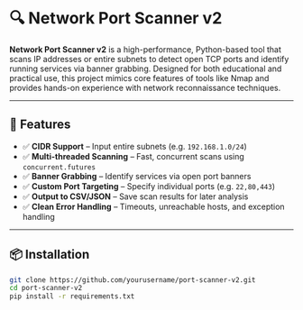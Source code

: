 # 🔍 Network Port Scanner v2

**Network Port Scanner v2** is a high-performance, Python-based tool that scans IP addresses or entire subnets to detect open TCP ports and identify running services via banner grabbing. Designed for both educational and practical use, this project mimics core features of tools like Nmap and provides hands-on experience with network reconnaissance techniques.

---

## 🚀 Features

- ✅ **CIDR Support** – Input entire subnets (e.g. `192.168.1.0/24`)
- ✅ **Multi-threaded Scanning** – Fast, concurrent scans using `concurrent.futures`
- ✅ **Banner Grabbing** – Identify services via open port banners
- ✅ **Custom Port Targeting** – Specify individual ports (e.g. `22,80,443`)
- ✅ **Output to CSV/JSON** – Save scan results for later analysis
- ✅ **Clean Error Handling** – Timeouts, unreachable hosts, and exception handling

---

## 📦 Installation

```bash
git clone https://github.com/yourusername/port-scanner-v2.git
cd port-scanner-v2
pip install -r requirements.txt
